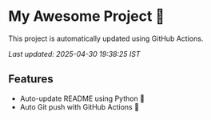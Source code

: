 # My Awesome Project 🚀

This project is automatically updated using GitHub Actions.

_Last updated: 2025-04-30 19:38:25 IST_

## Features
- Auto-update README using Python 🐍
- Auto Git push with GitHub Actions 🤖
